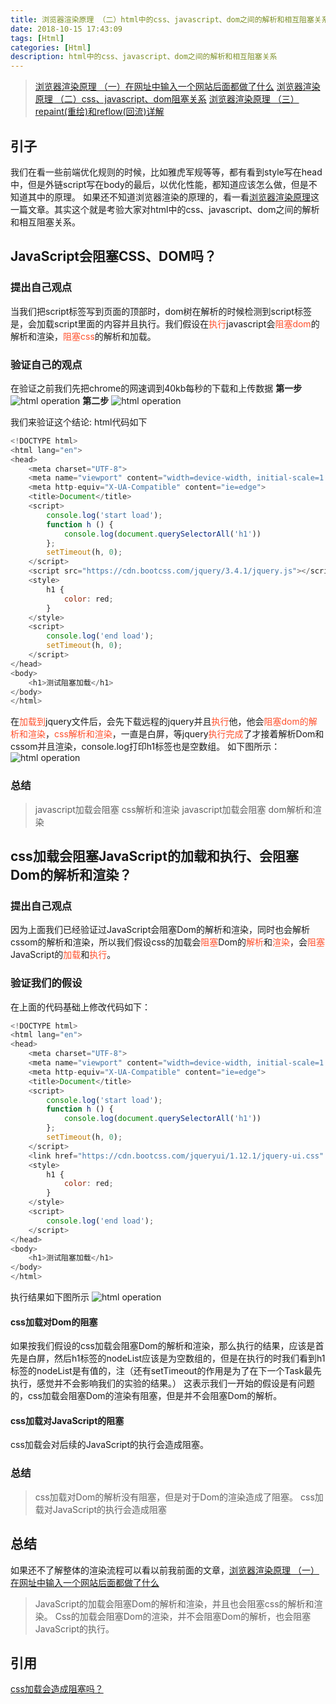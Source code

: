 ```yaml
---
title: 浏览器渲染原理 （二）html中的css、javascript、dom之间的解析和相互阻塞关系
date: 2018-10-15 17:43:09
tags: [Html]
categories: [Html]
description: html中的css、javascript、dom之间的解析和相互阻塞关系
---
```

> [浏览器渲染原理 （一）在网址中输入一个网站后面都做了什么](/blog/html/html-browser-render.html)
> [浏览器渲染原理 （二）css、javascript、dom阻塞关系](/blog/html/html-style-javascript.html)
> [浏览器渲染原理 （三） repaint(重绘)和reflow(回流)详解](/blog/html/html-reload-reflow.html)

## 引子
我们在看一些前端优化规则的时候，比如雅虎军规等等，都有看到style写在head中，但是外链script写在body的最后，以优化性能，都知道应该怎么做，但是不知道其中的原理。
如果还不知道浏览器渲染的原理的，看一看[浏览器渲染原理](/blog/html/html-style-javascript.html)这一篇文章。其实这个就是考验大家对html中的css、javascript、dom之间的解析和相互阻塞关系。
## JavaScript会阻塞CSS、DOM吗？
### 提出自己观点
<font color="#ff502c"></font>
当我们把script标签写到页面的顶部时，dom树在解析的时候检测到script标签是，会加载script里面的内容并且执行。我们假设在<font color="#ff502c">执行</font>javascript会<font color="#ff502c">阻塞dom</font>的解析和渲染，<font color="#ff502c">阻塞css</font>的解析和加载。
### 验证自己的观点
在验证之前我们先把chrome的网速调到40kb每秒的下载和上传数据
**第一步**
![html operation](../../images/html/images/html-1.png)
**第二步**
![html operation](../../images/html/images/html-2.png)

我们来验证这个结论:
html代码如下
```javascript
<!DOCTYPE html>
<html lang="en">
<head>
    <meta charset="UTF-8">
    <meta name="viewport" content="width=device-width, initial-scale=1.0">
    <meta http-equiv="X-UA-Compatible" content="ie=edge">
    <title>Document</title>
    <script>
        console.log('start load');
        function h () {
            console.log(document.querySelectorAll('h1'))
        };
        setTimeout(h, 0);
    </script>
    <script src="https://cdn.bootcss.com/jquery/3.4.1/jquery.js"></script>
    <style>
        h1 {
            color: red;
        }
    </style>
    <script>
        console.log('end load');
        setTimeout(h, 0);
    </script>
</head>
<body>
    <h1>测试阻塞加载</h1>
</body>
</html>
```
在<font color="#ff502c">加载到</font>jquery文件后，会先下载远程的jquery并且<font color="#ff502c">执行</font>他，他会<font color="#ff502c">阻塞dom的解析和渲染</font>，<font color="#ff502c">css解析和渲染</font>，一直是白屏，等jquery<font color="#ff502c">执行完成</font>了才接着解析Dom和cssom并且渲染，console.log打印h1标签也是空数组。
如下图所示：
![html operation](../../images/html/images/html-gif.gif)

### 总结
> javascript加载会阻塞 css解析和渲染
> javascript加载会阻塞 dom解析和渲染

## css加载会阻塞JavaScript的加载和执行、会阻塞Dom的解析和渲染？

### 提出自己观点
因为上面我们已经验证过JavaScript会阻塞Dom的解析和渲染，同时也会解析cssom的解析和渲染，所以我们假设css的加载会<font color="#ff502c">阻塞</font>Dom的<font color="#ff502c">解析</font>和<font color="#ff502c">渲染</font>，会<font color="#ff502c">阻塞</font>JavaScript的<font color="#ff502c">加载</font>和<font color="#ff502c">执行</font>。
### 验证我们的假设
在上面的代码基础上修改代码如下：
```javascript
<!DOCTYPE html>
<html lang="en">
<head>
    <meta charset="UTF-8">
    <meta name="viewport" content="width=device-width, initial-scale=1.0">
    <meta http-equiv="X-UA-Compatible" content="ie=edge">
    <title>Document</title>
    <script>
        console.log('start load');
        function h () {
            console.log(document.querySelectorAll('h1'))
        };
        setTimeout(h, 0);
    </script>
    <link href="https://cdn.bootcss.com/jqueryui/1.12.1/jquery-ui.css" rel="stylesheet">
    <style>
        h1 {
            color: red;
        }
    </style>
    <script>
        console.log('end load');
    </script>
</head>
<body>
    <h1>测试阻塞加载</h1>
</body>
</html>
```
执行结果如下图所示
![html operation](../../images/html/images/html-gif1.gif)
#### css加载对Dom的阻塞
如果按我们假设的css加载会阻塞Dom的解析和渲染，那么执行的结果，应该是首先是白屏，然后h1标签的nodeList应该是为空数组的，但是在执行的时我们看到h1标签的nodeList是有值的，注（还有setTimeout的作用是为了在下一个Task最先执行，感觉并不会影响我们的实验的结果。）
这表示我们一开始的假设是有问题的，css加载会阻塞Dom的渲染有阻塞，但是并不会阻塞Dom的解析。
#### css加载对JavaScript的阻塞
css加载会对后续的JavaScript的执行会造成阻塞。

### 总结
> css加载对Dom的解析没有阻塞，但是对于Dom的渲染造成了阻塞。
> css加载对JavaScript的执行会造成阻塞

## 总结
如果还不了解整体的渲染流程可以看以前我前面的文章，[浏览器渲染原理 （一）在网址中输入一个网站后面都做了什么](/blog/html/html-style-javascript.html)
> JavaScript的加载会阻塞Dom的解析和渲染，并且也会阻塞css的解析和渲染。
> Css的加载会阻塞Dom的渲染，并不会阻塞Dom的解析，也会阻塞JavaScript的执行。

## 引用
[css加载会造成阻塞吗？](https://juejin.im/post/5b88ddca6fb9a019c7717096)
